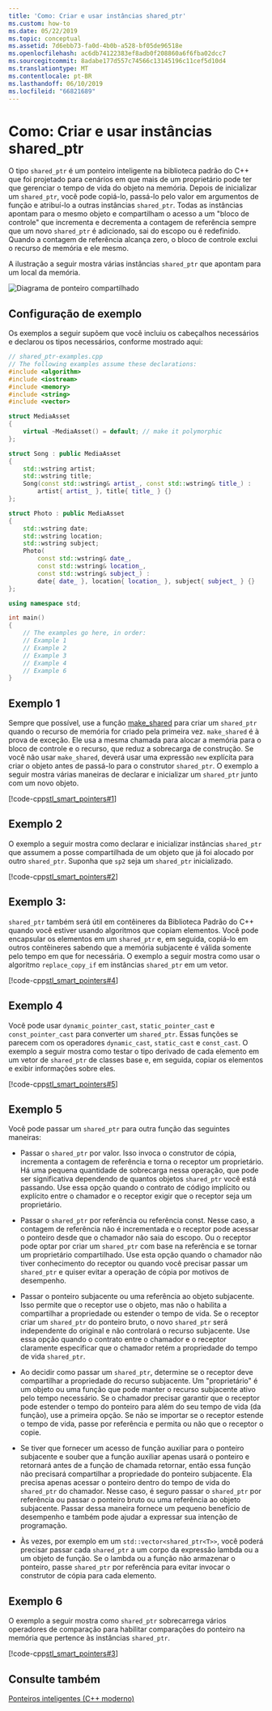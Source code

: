 ```yaml
---
title: 'Como: Criar e usar instâncias shared_ptr'
ms.custom: how-to
ms.date: 05/22/2019
ms.topic: conceptual
ms.assetid: 7d6ebb73-fa0d-4b0b-a528-bf05de96518e
ms.openlocfilehash: ac6db74122383ef8adb0f208860a6f6fba02dcc7
ms.sourcegitcommit: 8adabe177d557c74566c13145196c11cef5d10d4
ms.translationtype: MT
ms.contentlocale: pt-BR
ms.lasthandoff: 06/10/2019
ms.locfileid: "66821689"
---
```

# <a name="how-to-create-and-use-sharedptr-instances"></a>Como: Criar e usar instâncias shared_ptr

O tipo `shared_ptr` é um ponteiro inteligente na biblioteca padrão do C++ que foi projetado para cenários em que mais de um proprietário pode ter que gerenciar o tempo de vida do objeto na memória. Depois de inicializar um `shared_ptr`, você pode copiá-lo, passá-lo pelo valor em argumentos de função e atribuí-lo a outras instâncias `shared_ptr`. Todas as instâncias apontam para o mesmo objeto e compartilham o acesso a um "bloco de controle" que incrementa e decrementa a contagem de referência sempre que um novo `shared_ptr` é adicionado, sai do escopo ou é redefinido. Quando a contagem de referência alcança zero, o bloco de controle exclui o recurso de memória e ele mesmo.

A ilustração a seguir mostra várias instâncias `shared_ptr` que apontam para um local da memória.

![Diagrama de ponteiro compartilhado](../cpp/media/shared_ptr.png "Diagrama de ponteiro compartilhado")

## <a name="example-setup"></a>Configuração de exemplo

Os exemplos a seguir supõem que você incluiu os cabeçalhos necessários e declarou os tipos necessários, conforme mostrado aqui:

```cpp
// shared_ptr-examples.cpp
// The following examples assume these declarations:
#include <algorithm>
#include <iostream>
#include <memory>
#include <string>
#include <vector>

struct MediaAsset
{
    virtual ~MediaAsset() = default; // make it polymorphic
};

struct Song : public MediaAsset
{
    std::wstring artist;
    std::wstring title;
    Song(const std::wstring& artist_, const std::wstring& title_) :
        artist{ artist_ }, title{ title_ } {}
};

struct Photo : public MediaAsset
{
    std::wstring date;
    std::wstring location;
    std::wstring subject;
    Photo(
        const std::wstring& date_,
        const std::wstring& location_,
        const std::wstring& subject_) :
        date{ date_ }, location{ location_ }, subject{ subject_ } {}
};

using namespace std;

int main()
{
    // The examples go here, in order:
    // Example 1
    // Example 2
    // Example 3
    // Example 4
    // Example 6
}
```

## <a name="example-1"></a>Exemplo 1

Sempre que possível, use a função [make_shared](../standard-library/memory-functions.md#make_shared) para criar um `shared_ptr` quando o recurso de memória for criado pela primeira vez. `make_shared` é à prova de exceção. Ele usa a mesma chamada para alocar a memória para o bloco de controle e o recurso, que reduz a sobrecarga de construção. Se você não usar `make_shared`, deverá usar uma expressão `new` explícita para criar o objeto antes de passá-lo para o construtor `shared_ptr`. O exemplo a seguir mostra várias maneiras de declarar e inicializar um `shared_ptr` junto com um novo objeto.

[!code-cpp[stl_smart_pointers#1](../cpp/codesnippet/CPP/how-to-create-and-use-shared-ptr-instances_1.cpp)]

## <a name="example-2"></a>Exemplo 2

O exemplo a seguir mostra como declarar e inicializar instâncias `shared_ptr` que assumem a posse compartilhada de um objeto que já foi alocado por outro `shared_ptr`. Suponha que `sp2` seja um `shared_ptr` inicializado.

[!code-cpp[stl_smart_pointers#2](../cpp/codesnippet/CPP/how-to-create-and-use-shared-ptr-instances_2.cpp)]

## <a name="example-3"></a>Exemplo 3:

`shared_ptr` também será útil em contêineres da Biblioteca Padrão do C++ quando você estiver usando algoritmos que copiam elementos. Você pode encapsular os elementos em um `shared_ptr` e, em seguida, copiá-lo em outros contêineres sabendo que a memória subjacente é válida somente pelo tempo em que for necessária. O exemplo a seguir mostra como usar o algoritmo `replace_copy_if` em instâncias `shared_ptr` em um vetor.

[!code-cpp[stl_smart_pointers#4](../cpp/codesnippet/CPP/how-to-create-and-use-shared-ptr-instances_3.cpp)]

## <a name="example-4"></a>Exemplo 4

Você pode usar `dynamic_pointer_cast`, `static_pointer_cast` e `const_pointer_cast` para converter um `shared_ptr`. Essas funções se parecem com os operadores `dynamic_cast`, `static_cast` e `const_cast`. O exemplo a seguir mostra como testar o tipo derivado de cada elemento em um vetor de `shared_ptr` de classes base e, em seguida, copiar os elementos e exibir informações sobre eles.

[!code-cpp[stl_smart_pointers#5](../cpp/codesnippet/CPP/how-to-create-and-use-shared-ptr-instances_4.cpp)]

## <a name="example-5"></a>Exemplo 5

Você pode passar um `shared_ptr` para outra função das seguintes maneiras:

- Passar o `shared_ptr` por valor. Isso invoca o construtor de cópia, incrementa a contagem de referência e torna o receptor um proprietário. Há uma pequena quantidade de sobrecarga nessa operação, que pode ser significativa dependendo de quantos objetos `shared_ptr` você está passando. Use essa opção quando o contrato de código implícito ou explícito entre o chamador e o receptor exigir que o receptor seja um proprietário.

- Passar o `shared_ptr` por referência ou referência const. Nesse caso, a contagem de referência não é incrementada e o receptor pode acessar o ponteiro desde que o chamador não saia do escopo. Ou o receptor pode optar por criar um `shared_ptr` com base na referência e se tornar um proprietário compartilhado. Use esta opção quando o chamador não tiver conhecimento do receptor ou quando você precisar passar um `shared_ptr` e quiser evitar a operação de cópia por motivos de desempenho.

- Passar o ponteiro subjacente ou uma referência ao objeto subjacente. Isso permite que o receptor use o objeto, mas não o habilita a compartilhar a propriedade ou estender o tempo de vida. Se o receptor criar um `shared_ptr` do ponteiro bruto, o novo `shared_ptr` será independente do original e não controlará o recurso subjacente. Use essa opção quando o contrato entre o chamador e o receptor claramente especificar que o chamador retém a propriedade do tempo de vida `shared_ptr`.

- Ao decidir como passar um `shared_ptr`, determine se o receptor deve compartilhar a propriedade do recurso subjacente. Um "proprietário" é um objeto ou uma função que pode manter o recurso subjacente ativo pelo tempo necessário. Se o chamador precisar garantir que o receptor pode estender o tempo do ponteiro para além do seu tempo de vida (da função), use a primeira opção. Se não se importar se o receptor estende o tempo de vida, passe por referência e permita ou não que o receptor o copie.

- Se tiver que fornecer um acesso de função auxiliar para o ponteiro subjacente e souber que a função auxiliar apenas usará o ponteiro e retornará antes de a função de chamada retornar, então essa função não precisará compartilhar a propriedade do ponteiro subjacente. Ela precisa apenas acessar o ponteiro dentro do tempo de vida do `shared_ptr` do chamador. Nesse caso, é seguro passar o `shared_ptr` por referência ou passar o ponteiro bruto ou uma referência ao objeto subjacente. Passar dessa maneira fornece um pequeno benefício de desempenho e também pode ajudar a expressar sua intenção de programação.

- Às vezes, por exemplo em um `std::vector<shared_ptr<T>>`, você poderá precisar passar cada `shared_ptr` a um corpo da expressão lambda ou a um objeto de função. Se o lambda ou a função não armazenar o ponteiro, passe `shared_ptr` por referência para evitar invocar o construtor de cópia para cada elemento.

## <a name="example-6"></a>Exemplo 6

O exemplo a seguir mostra como `shared_ptr` sobrecarrega vários operadores de comparação para habilitar comparações do ponteiro na memória que pertence às instâncias `shared_ptr`.

[!code-cpp[stl_smart_pointers#3](../cpp/codesnippet/CPP/how-to-create-and-use-shared-ptr-instances_6.cpp)]

## <a name="see-also"></a>Consulte também

[Ponteiros inteligentes (C++ moderno)](../cpp/smart-pointers-modern-cpp.md)

